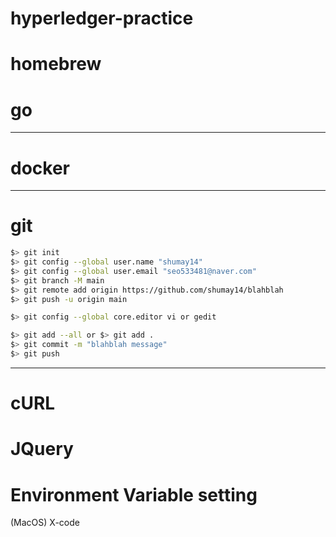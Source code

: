 # hyperledger-practice

# homebrew

# go

<hr/>

# docker

<hr/>

# git

```sh
$> git init
$> git config --global user.name "shumay14"
$> git config --global user.email "seo533481@naver.com"
$> git branch -M main
$> git remote add origin https://github.com/shumay14/blahblah
$> git push -u origin main
```

```sh
$> git config --global core.editor vi or gedit
```

```sh
$> git add --all or $> git add .
$> git commit -m "blahblah message"
$> git push
```

<hr/>

# cURL

# JQuery

# Environment Variable setting

(MacOS) X-code

```

```
